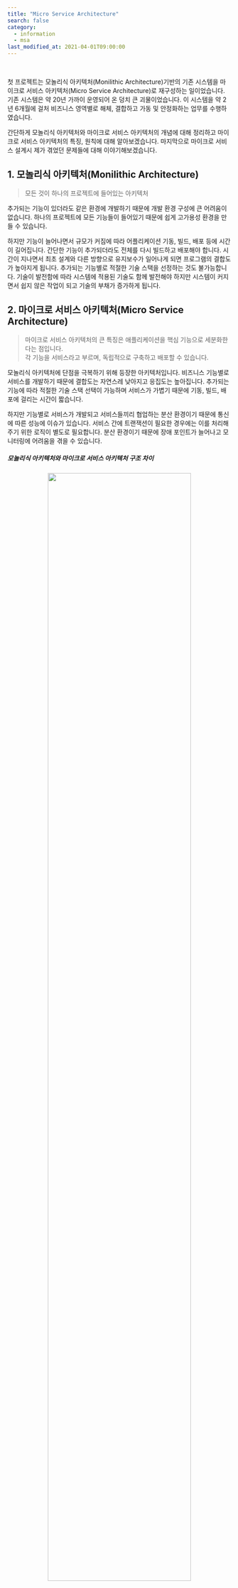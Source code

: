 ```yaml
---
title: "Micro Service Architecture"
search: false
category:
  - information
  - msa
last_modified_at: 2021-04-01T09:00:00
---
```


<br>

첫 프로젝트는 모놀리식 아키텍처(Monilithic Architecture)기반의 기존 시스템을 마이크로 서비스 아키텍처(Micro Service Architecture)로 재구성하는 일이었습니다. 
기존 시스템은 약 20년 가까이 운영되어 온 덩치 큰 괴물이었습니다. 
이 시스템을 약 2년 6개월에 걸처 비즈니스 영역별로 해체, 결합하고 가동 및 안정화하는 업무를 수행하였습니다. 

간단하게 모놀리식 아키텍처와 마이크로 서비스 아키텍처의 개념에 대해 정리하고 마이크로 서비스 아키텍처의 특징, 원칙에 대해 알아보겠습니다. 
마지막으로 마이크로 서비스 설계시 제가 겪었던 문제들에 대해 이야기해보겠습니다. 

## 1. 모놀리식 아키텍처(Monilithic Architecture)

> 모든 것이 하나의 프로젝트에 들어있는 아키텍처

추가되는 기능이 있더라도 같은 환경에 개발하기 때문에 개발 환경 구성에 큰 어려움이 없습니다. 
하나의 프로젝트에 모든 기능들이 들어있기 때문에 쉽게 고가용성 환경을 만들 수 있습니다.

하지만 기능이 늘어나면서 규모가 커짐에 따라 어플리케이션 기동, 빌드, 배포 등에 시간이 길어집니다. 
간단한 기능이 추가되더라도 전체를 다시 빌드하고 배포해야 합니다. 
시간이 지나면서 최초 설계와 다른 방향으로 유지보수가 일어나게 되면 프로그램의 결합도가 높아지게 됩니다. 
추가되는 기능별로 적절한 기술 스택을 선정하는 것도 불가능합니다. 
기술이 발전함에 따라 시스템에 적용된 기술도 함께 발전해야 하지만 시스템이 커지면서 쉽지 않은 작업이 되고 기술의 부채가 증가하게 됩니다.

## 2. 마이크로 서비스 아키텍처(Micro Service Architecture)

> 마이크로 서비스 아키텍처의 큰 특징은 애플리케이션을 핵심 기능으로 세분화한다는 점입니다.<br>
> 각 기능을 서비스라고 부르며, 독립적으로 구축하고 배포할 수 있습니다.

모놀리식 아키텍처에 단점을 극복하기 위해 등장한 아키텍처입니다. 
비즈니스 기능별로 서비스를 개발하기 때문에 결합도는 자연스레 낮아지고 응집도는 높아집니다. 
추가되는 기능에 따라 적절한 기술 스택 선택이 가능하며 서비스가 가볍기 때문에 기동, 빌드, 배포에 걸리는 시간이 짧습니다. 

하지만 기능별로 서비스가 개발되고 서비스들끼리 협업하는 분산 환경이기 때문에 통신에 따른 성능에 이슈가 있습니다. 
서비스 간에 트랜잭션이 필요한 경우에는 이를 처리해주기 위한 로직이 별도로 필요합니다. 
분산 환경이기 때문에 장애 포인트가 늘어나고 모니터링에 어려움을 겪을 수 있습니다.  

##### 모놀리식 아키텍처와 마이크로 서비스 아키텍처 구조 차이

<p align="center"><img src="/images/microservice-architecture-1.JPG" width="80%"/></p>
<center>이미지 출처, https://www.redhat.com/ko/topics/microservices/what-are-microservices</center><br>

## 3. Micro Service Architecture 특징
### 3.1. 단일 목적 수행 (Single Purpose)

> **Do one thing, and do it well.**

마이크로 서비스는 단일 역량을 담당합니다. 서비스 하나에 책임도 하나입니다. 
이는 비즈니스와 관련될 수도 있고 제3자와의 연계와 같은 공유 기술 역량일 수도 있습니다. 
이 특징은 마이크로 서비스의 높은 응집도(High Cohesion)로 이어집니다.

### 3.2. 느슨한 결합 (Loose Coupling)
마이크로 서비스는 자신의 데이터 저장소가 있는 경우 데이터 저장소에 대한 오너십을 가집니다. 
**이는 서비스 결합력을 줄여주는데, 다른 서비스는 자신이 소유하지 않은 데이터에 접근할 때 데이터를 소유한 서비스가 제공한 인터페이스를 통해서만 접근이 가능합니다.**

### 3.3. 높은 응집도 (High Cohesion)
마이크로 서비스는 단일 비즈니스를 수행하기 때문에 서비스의 기능들은 자연스럽게 높은 응집도를 가지게 됩니다. 
각 서비스는 모든 관련된 행위와 데이터를 캡슐화하여 관리합니다. 
새로운 기능을 구축해야하는 경우 모든 변경사항이 하나의 단일 서비스에서만 수정되도록 해야합니다. 

<p align="center"><img src="/images/microservice-architecture-2.JPG" width="80%"></p>
<center>이미지 출처, https://medium.com/dtevangelist/microservice-at-medium-58214fd055b7</center><br>

## 4. Micro Service Architecture 핵심 원칙
### 4.1. 자율성 (Autonomy)
- 각 서비스는 다른 서비스와 독립적으로 변경되고 운영됩니다.
- 자율성을 확실히 하기 위해 느슨한 결합이 필요합니다.
- 독립적으로 배포가 가능해야합니다.

### 4.2. 회복성 (Resilience)
- 마이크로 서비스는 자연스러운 메커니즘을 통해 장애를 격리시킵니다.
- 독립적으로 배포하므로 어플리케이션 또는 인프라 장애는 시스템 일부에만 영향을 미칩니다.
- 어플리케이션을 여러 서비스로 분리하여 장애를 격리시킬 수 있지만 장애 지점이 늘어나게 됩니다.
- 장애가 발생할 때 확산을 막으려면 발생한 일을 처리해야합니다.
- 가능한 부분에 비동기 처리를 하고 적절한 회로 차단기와 타임아웃을 사용하도록 설계해야 합니다.

### 4.3. 투명성 (Transparency)
- MSA는 여러 서비스가 협업하기 때문에 시스템 어느 지점에서나 투명하고 관찰 가능해야 문제를 관찰하고 진단할 수 있습니다.
- 이를 위한 비즈니스, 운영, 인프라스트럭처 메트릭, 로그, 요청 추적 등을 생성해야합니다.

### 4.4. 자동화 (Automation)
- MSA는 단일 어플리케이션을 개발하는 것보다 복잡한 아키텍처 구조를 가집니다.
- 자동화된 CI/CD 를 통해 배포와 운영을 안정적으로 수행해야 합니다.

## 5. Micro Service Architecture 설계시 겪은 문제점
기본 설계 시점에 현재 시스템을 업무 단위로 나누는 작업을 수행하였습니다. 
저는 비즈니스 도메인에 대해 모르는 부분이 많았기 때문에 이론상으로 어려울 것이 없어 보였습니다. 
하지만 기존 시스템을 비즈니스 영억별로 분할할 때마다 눈에는 보이지 않던 걸림돌들이 저희 팀의 발목을 잡았습니다. 
최초 마이크로 서비스 설계시 도메인 전문가의 부재로 인해 잘못된 방향으로 시스템이 분할되었기 때문입니다. 
도메인 전문가의 중요성을 이때 깨닫게 되었습니다. 
 
잘못된 설계는 아래와 같은 문제점들을 저희 팀에게 안겨주었습니다. 

### 5.1. 업무 영역(domain context boundary)은 어떻게 나워야 하나?
DDD(Domain Driven Design)을 통해 큰 업무를 독립적인 단위로 나누는 작업을 진행했습니다. 
**이 작업은 현장 근무자 입장에서 업무적인 독립성을 기준으로 업무를 분할하여 서비스로 도출해내는 일입니다.** 
하지만 잘못된 설계로 인해 기존 시스템의 모듈 단위로 서비스가 분할되면서 특정 모듈의 기능을 API 요청을 통해 제공받는 구조가 되었습니다. 
이런 설계는 `단일 목적 수행`이라는 특징은 만족하였지만 특정 서비스로 API 요청이 과도하게 집중되어 전체 시스템의 성능이 떨어졌습니다. 
또한 동기식 요청 방식은 서비스의 결합력을 높이는 행위이기 때문에 마이크로 서비스 아키텍처의 장점을 살리지 못한 결과를 가져다 주었습니다. 

### 5.2. Transaction rollback은 어디까지 되어야 하나?
서비스별로 소유권을 가지는 테이블들이 생기면서 분산 환경에서의 트랜잭션 관리가 필요하게 되면서 다음과 같은 고려사항들이 생기기 시작했습니다. 

- 특정 서비스의 트랜잭션 실패는 이전 서비스들 중 어느 서비스까지 rollback 되어야 하는가?
- 서비스 별 다수의 인스턴스들 중 어떤 인스턴스가 해당 트랜잭션을 수행했는가?

마이크로 서비스의 설계가 잘 이루어졌다면 특정 서비스가 한 일은 다른 서비스의 업무와 독립적일테니 서비스들간의 transaction rollback에 대한 고민은 적었어야 한다고 생각합니다.

### 5.3. 모든 비즈니스에서 동시에 사용되는 테이블은 어떻게 관리할 것인가?
서비스별로 테이블 소유권을 가지지만 특정 몇 개의 테이블들은 모든 서비스에서 필요하였습니다. 
시스템 모듈 단위로 마이크로 서비스를 설계하다 보니 서비스마다 공통으로 사용하는 테이블이 생기게 된 것입니다. 
이를 관리하기 위한 별도의 공유 서비스를 설계하였습니다. 
하지만 서비스 부하와 트랜잭션 관리의 어려움이 추가되었습니다.

### 5.4. 문제 해결
문제가 되는 서비스들을 하나씩 묶어나갔습니다. 
**트랜잭션 관리의 용이성, 비즈니스적 독립성 등을 고려하면서 서비스들을 합쳐 나갔으며, 48개 정도의 마이크로 서비스들을 8개의 서비스로 통합하였습니다.** 
서비스들이 합쳐지면서 저희 팀의 서비스는 `마이크로`라고 부르기에는 다소 규모가 있는 모습이 되었습니다.

## OPINION
마이크로 서비스 아키텍처의 성공적인 설계를 위한 핵심은 비즈니스 도메인에 대한 전문성이라고 생각됩니다. 
비즈니스 도메인의 업무 영억을 의미있게 분할하는 일을 통해 독립적이고 자율성있는 마이크로 서비스를 도출해낼 수 있습니다. 
**마이크로 서비스 아키텍처가 모든 비즈니스에 적합하진 않겠지만 비즈니스 도메인에 대한 높은 이해도가 아키텍처 설계의 승패를 가른다는 것을 경험하였습니다.**

#### REFERENCE
- <https://alwayspr.tistory.com/19>
- <https://alwayspr.tistory.com/20>
- <https://12bme.tistory.com/517>
- <https://medium.com/dtevangelist/microservice-at-medium-58214fd055b7>
- <https://www.redhat.com/ko/topics/microservices/what-are-microservices>
- [(마이크로 서비스 vs 모놀리식 아키텍처) MicroService vs Monolithic Architecture 간단 소개 및 주관적 의견][msa-blogLink]

[msa-blogLink]: https://lion-king.tistory.com/entry/%EB%A7%88%EC%9D%B4%ED%81%AC%EB%A1%9C-%EC%84%9C%EB%B9%84%EC%8A%A4-vs-%EB%AA%A8%EB%86%80%EB%A6%AC%EC%8B%9D-%EC%95%84%ED%82%A4%ED%85%8D%EC%B2%98-MicroService-vs-Monolithic-Architecture-%EA%B0%84%EB%8B%A8-%EC%86%8C%EA%B0%9C-%EB%B0%8F-%EC%A3%BC%EA%B4%80%EC%A0%81-%EC%9D%98%EA%B2%AC